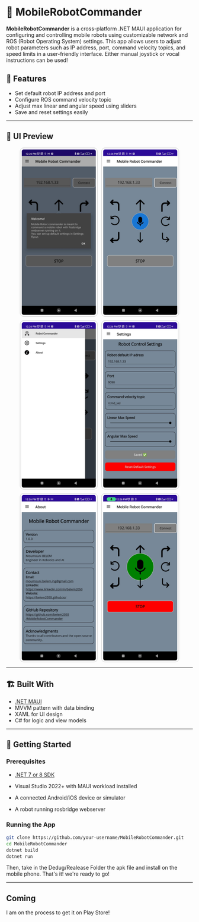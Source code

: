 # 🤖 MobileRobotCommander

**MobileRobotCommander** is a cross-platform .NET MAUI application for configuring and controlling mobile robots using customizable network and ROS (Robot Operating System) settings. 
This app allows users to adjust robot parameters such as IP address, port, command velocity topics, and speed limits in a user-friendly interface.
Either manual joystick or vocal instructions can be used!
## 🧰 Features

- Set default robot IP address and port
- Configure ROS command velocity topic
- Adjust max linear and angular speed using sliders
- Save and reset settings easily

---

## 📱 UI Preview

<div style="display: flex; flex-wrap: wrap; gap: 10px; justify-content: center;">

  <img src="screenshots/screen6.jpg" alt="Screenshot 6" width="200" style="border: 1px solid #ccc; border-radius: 10px; padding: 4px;" />
  <img src="screenshots/screen5.jpg" alt="Screenshot 5" width="200" style="border: 1px solid #ccc; border-radius: 10px; padding: 4px;" />
  <img src="screenshots/screen4.jpg" alt="Screenshot 4" width="200" style="border: 1px solid #ccc; border-radius: 10px; padding: 4px;" />
  <img src="screenshots/screen3.jpg" alt="Screenshot 3" width="200" style="border: 1px solid #ccc; border-radius: 10px; padding: 4px;" />
  <img src="screenshots/screen2.jpg" alt="Screenshot 2" width="200" style="border: 1px solid #ccc; border-radius: 10px; padding: 4px;" />
  <img src="screenshots/screen1.jpg" alt="Screenshot 1" width="200" style="border: 1px solid #ccc; border-radius: 10px; padding: 4px;" />

</div>



---

## 🏗️ Built With

- [.NET MAUI](https://learn.microsoft.com/en-us/dotnet/maui/)
- MVVM pattern with data binding
- XAML for UI design
- C# for logic and view models

---


## 🚀 Getting Started

### Prerequisites

- [.NET 7 or 8 SDK](https://dotnet.microsoft.com/en-us/download)
- Visual Studio 2022+ with MAUI workload installed
- A connected Android/iOS device or simulator

- A robot running rosbridge webserver

### Running the App


```bash
git clone https://github.com/your-username/MobileRobotCommander.git
cd MobileRobotCommander
dotnet build
dotnet run
```


Then, take in the Dedug/Realease Folder the apk file and install on the mobile phone.
That's it! we're ready to go!

---
## Coming

I am on the process to get it on Play Store!
